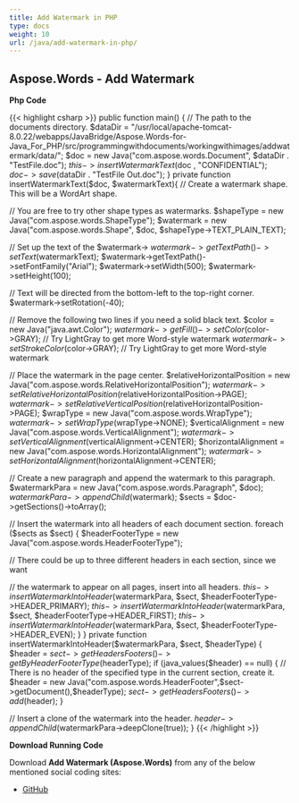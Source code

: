 ```yaml
---
title: Add Watermark in PHP
type: docs
weight: 10
url: /java/add-watermark-in-php/
---
```


## **Aspose.Words - Add Watermark**

**Php Code**

{{< highlight csharp >}}
public function main() {
// The path to the documents directory.
$dataDir = "/usr/local/apache-tomcat-8.0.22/webapps/JavaBridge/Aspose.Words-for-Java_For_PHP/src/programmingwithdocuments/workingwithimages/addwatermark/data/";
$doc = new Java("com.aspose.words.Document", $dataDir . "TestFile.doc");
$this->insertWatermarkText($doc , "CONFIDENTIAL");
$doc->save($dataDir . "TestFile Out.doc");
}
private function insertWatermarkText($doc, $watermarkText){
// Create a watermark shape. This will be a WordArt shape.

// You are free to try other shape types as watermarks.
$shapeType = new Java("com.aspose.words.ShapeType");
$watermark = new Java("com.aspose.words.Shape", $doc,  $shapeType->TEXT_PLAIN_TEXT);

// Set up the text of the $watermark->
$watermark->getTextPath()->setText($watermarkText);
$watermark->getTextPath()->setFontFamily("Arial");
$watermark->setWidth(500);
$watermark->setHeight(100);

// Text will be directed from the bottom-left to the top-right corner.
$watermark->setRotation(-40);

// Remove the following two lines if you need a solid black text.
$color = new Java("java.awt.Color");
$watermark->getFill()->setColor($color->GRAY);
 // Try LightGray to get more Word-style watermark
$watermark->setStrokeColor($color->GRAY);
 // Try LightGray to get more Word-style watermark

// Place the watermark in the page center.
$relativeHorizontalPosition = new Java("com.aspose.words.RelativeHorizontalPosition");
$watermark->setRelativeHorizontalPosition($relativeHorizontalPosition->PAGE);
$watermark->setRelativeVerticalPosition($relativeHorizontalPosition->PAGE);
$wrapType = new Java("com.aspose.words.WrapType");
$watermark->setWrapType($wrapType->NONE);
$verticalAlignment = new Java("com.aspose.words.VerticalAlignment");
$watermark->setVerticalAlignment($verticalAlignment->CENTER);
$horizontalAlignment = new Java("com.aspose.words.HorizontalAlignment");
$watermark->setHorizontalAlignment($horizontalAlignment->CENTER);

// Create a new paragraph and append the watermark to this paragraph.
$watermarkPara = new Java("com.aspose.words.Paragraph", $doc);
$watermarkPara->appendChild($watermark);
$sects = $doc->getSections()->toArray();

// Insert the watermark into all headers of each document section.
foreach ($sects as $sect)
{
$headerFooterType = new Java("com.aspose.words.HeaderFooterType");

// There could be up to three different headers in each section, since we want

// the watermark to appear on all pages, insert into all headers.
$this->insertWatermarkIntoHeader($watermarkPara, $sect, $headerFooterType->HEADER_PRIMARY);
$this->insertWatermarkIntoHeader($watermarkPara, $sect, $headerFooterType->HEADER_FIRST);
$this->insertWatermarkIntoHeader($watermarkPara, $sect, $headerFooterType->HEADER_EVEN);
}
}
private function insertWatermarkIntoHeader($watermarkPara, $sect, $headerType) {
$header = $sect->getHeadersFooters()->getByHeaderFooterType($headerType);
if (java_values($header) == null)
{
// There is no header of the specified type in the current section, create it.
$header = new Java("com.aspose.words.HeaderFooter",$sect->getDocument(),$headerType);
$sect->getHeadersFooters()->add($header);
}

// Insert a clone of the watermark into the header.
$header->appendChild($watermarkPara->deepClone(true));
}
{{< /highlight >}}

**Download Running Code**

Download **Add Watermark (Aspose.Words)** from any of the below mentioned social coding sites:

- [GitHub](https://github.com/aspose-words/Aspose.Words-for-Java/blob/master/Plugins/Aspose_Words_Java_for_PHP/src/programmingwithdocuments/workingwithimages/addwatermark/php/AddWatermark.php)
